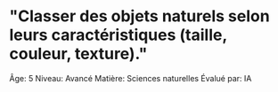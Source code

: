 # "Classer des objets naturels selon leurs caractéristiques (taille, couleur, texture)."

Âge: 5
Niveau: Avancé
Matière: Sciences naturelles
Évalué par: IA